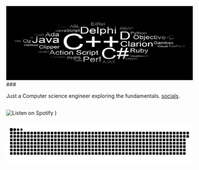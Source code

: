 <img src="https://github.com/pandeprakhar/pandeprakhar/blob/main/github.header.png" alt="alt README header" width="1000" height="200">
###

Just a Computer science engineer exploring the fundamentals.
[socials](www.linkedin.com/in/prakharpande).


<h2 align="left"></h2>

###

<p align="left"></p>




###
![Listen on Spotify](https://open.spotify.com/track/3s7MCdXyWmwjdcWh7GWXas)
)
###

<img src="https://raw.githubusercontent.com/adityjoshi/adityjoshi/output/snake.svg" alt="Snake animation" />
